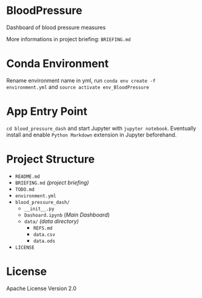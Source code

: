 # BloodPressure
Dashboard of blood pressure measures

More informations in project briefing: `BRIEFING.md`

# Conda Environment
Rename environment name in yml, run `conda env create -f environment.yml` and `source activate env_BloodPressure`

# App Entry Point
`cd blood_pressure_dash` and start Jupyter with `jupyter notebook`. Eventually install and enable `Python Markdown` extension in Jupyter beforehand.

# Project Structure
* `README.md`
* `BRIEFING.md` _(project briefing)_
* `TODO.md`
* `environment.yml`
* `blood_pressure_dash/`
    * `__init__.py`
    * `Dashoard.ipynb` (_Main Dashboard_)
    * `data/` _(data directory)_
        * `REFS.md`
        * `data.csv`
        * `data.ods`
* `LICENSE`

# License
Apache License Version 2.0
